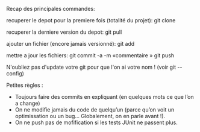   
Recap des principales commandes:

recuperer le depot pour la premiere fois (totalité du projet): 
	git clone <une adresse>

recuperer la derniere version du depot:
	git pull

ajouter un fichier (encore jamais versionné): 
	git add  <nom fichier>

mettre a jour les fichiers: 
	git commit -a -m «commentaire » 
	git push

N'oubliez pas d'update votre git pour que l'on ai votre nom ! (voir git --config)


Petites règles : 
- Toujours faire des commits en expliquant (en quelques mots ce que l’on a change)
- On ne modifie jamais du code de quelqu’un (parce qu’on voit un optimissation ou un bug… Globalement, on en parle avant !). 
- On ne push pas de mofification si les tests JUnit ne passent plus.
